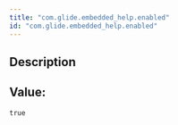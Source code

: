 ```yaml
---
title: "com.glide.embedded_help.enabled"
id: "com.glide.embedded_help.enabled"
---
```

## Description



## Value: 
```
true
```